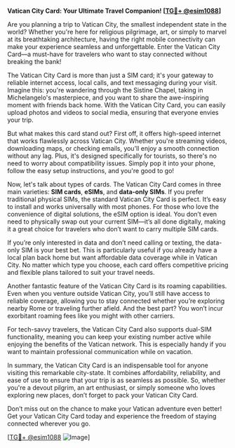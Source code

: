 **Vatican City Card: Your Ultimate Travel Companion! [[TG💪+ @esim1088](https://t.me/s/esim1088)]**

Are you planning a trip to Vatican City, the smallest independent state in the world? Whether you're here for religious pilgrimage, art, or simply to marvel at its breathtaking architecture, having the right mobile connectivity can make your experience seamless and unforgettable. Enter the Vatican City Card—a must-have for travelers who want to stay connected without breaking the bank!

The Vatican City Card is more than just a SIM card; it's your gateway to reliable internet access, local calls, and text messaging during your visit. Imagine this: you're wandering through the Sistine Chapel, taking in Michelangelo's masterpiece, and you want to share the awe-inspiring moment with friends back home. With the Vatican City Card, you can easily upload photos and videos to social media, ensuring that everyone envies your trip.

But what makes this card stand out? First off, it offers high-speed internet that works flawlessly across Vatican City. Whether you're streaming videos, downloading maps, or checking emails, you'll enjoy a smooth connection without any lag. Plus, it's designed specifically for tourists, so there's no need to worry about compatibility issues. Simply pop it into your phone, follow the easy setup instructions, and you're good to go!

Now, let's talk about types of cards. The Vatican City Card comes in three main varieties: **SIM cards**, **eSIMs**, and **data-only SIMs**. If you prefer traditional physical SIMs, the standard Vatican City Card is perfect. It’s easy to install and works universally with most phones. For those who love the convenience of digital solutions, the eSIM option is ideal. You don’t even need to physically swap out your current SIM—it’s all done digitally, making it a great choice for travelers who don’t want to carry multiple SIM cards.

If you’re only interested in data and don’t need calling or texting, the data-only SIM is your best bet. This is particularly useful if you already have a local plan back home but want affordable data coverage while in Vatican City. No matter which type you choose, each card offers competitive pricing and flexible plans tailored to suit your travel needs.

Another fantastic feature of the Vatican City Card is its roaming capabilities. Even when you venture outside Vatican City, you’ll still have access to reliable coverage, allowing you to stay connected whether you’re exploring nearby Rome or traveling further afield. And the best part? You won’t incur exorbitant roaming fees like you might with other carriers.

For tech-savvy travelers, the Vatican City Card also supports dual-SIM functionality, meaning you can keep your existing number active while enjoying the benefits of the Vatican network. This is especially handy if you want to maintain professional communication while on vacation.

In summary, the Vatican City Card is an indispensable tool for anyone visiting this remarkable city-state. It combines affordability, reliability, and ease of use to ensure that your trip is as seamless as possible. So, whether you're a devout pilgrim, an art enthusiast, or simply someone who loves exploring new places, don’t forget to pack your Vatican City Card. 

Don’t miss out on the chance to make your Vatican adventure even better! Get your Vatican City Card today and experience the freedom of staying connected wherever you go. 

[[TG💪+ @esim1088](https://t.me/s/esim1088) ![Image](https://i.postimg.cc/Y0z9fWf4/image.png)]